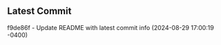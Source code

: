 
## Latest Commit
f9de86f - Update README with latest commit info (2024-08-29 17:00:19 -0400) <Yunxi-Zhou>
